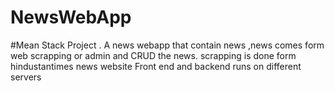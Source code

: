 # NewsWebApp
#Mean Stack Project .
A news webapp that contain news ,news comes form web scrapping or admin and CRUD the news.
scrapping is done form hindustantimes news website
Front end and backend runs on different servers
